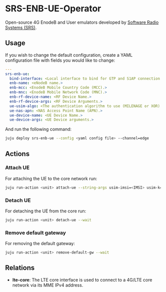 # SRS-ENB-UE-Operator

Open-source 4G EnodeB and User emulators developed by [Software Radio Systems (SRS)](https://www.srslte.com/).

## Usage

If you wish to change the default configuration, create a YAML configuration file with fields you would like to change:

```yaml
---
srs-enb-ue:
  bind-interface: <Local interface to bind for GTP and S1AP connection.>
  enb-name: <eNodeB name.>
  enb-mcc: <EnodeB Mobile Country Code (MCC).>
  enb-mnc: <EnodeB Mobile Network Code (MNC).>
  enb-rf-device-name: <RF Device Name.>
  enb-rf-device-args: <RF Device Arguments.> 
  ue-usim-algo: <The authentication algorithm to use (MILENAGE or XOR).>
  ue-nas-apn: <NAS Access Point Name (APN).>
  ue-device-name: <UE Device Name.>
  ue-device-args: <UE Device arguments.>
```

And run the following command:

```bash
juju deploy srs-enb-ue --config <yaml config file> --channel=edge
```


## Actions

### Attach UE

For attaching the UE to the core network run:

```bash
juju run-action <unit> attach-ue --string-args usim-imsi=<IMSI> usim-k=<K> usim-opc=<OPC> --wait
```

### Detach UE

For detaching the UE from the core run:

```bash
juju run-action <unit> detach-ue --wait
```

### Remove default gateway

For removing the default gateway:

```bash
juju run-action <unit> remove-default-gw --wait
```

## Relations

- **lte-core**: The LTE core interface is used to connect to a 4G/LTE core network via its MME IPv4 address.
